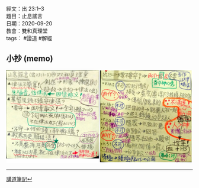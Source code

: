 經文：出 23:1–3  
題目：止息謠言  
日期：2020-09-20  
教會：雙和真理堂  
tags： #證道  #解經  


## 小抄 (memo)
![](images/2020-09-20-Exo.23.1-3小抄.jpg)


---

[講道筆記↵](README.md)
